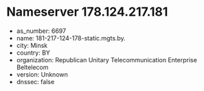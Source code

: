 # Nameserver 178.124.217.181

* as_number: 6697
* name: 181-217-124-178-static.mgts.by.
* city: Minsk
* country: BY
* organization: Republican Unitary Telecommunication Enterprise Beltelecom
* version: Unknown
* dnssec: false
